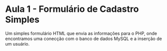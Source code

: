 # Aula 1 - Formulário de Cadastro Simples

Um simples formulário HTML que envia as informações para o PHP, onde encontramos uma conecção com o banco de dados MySQL e a inserção de um usuário.
